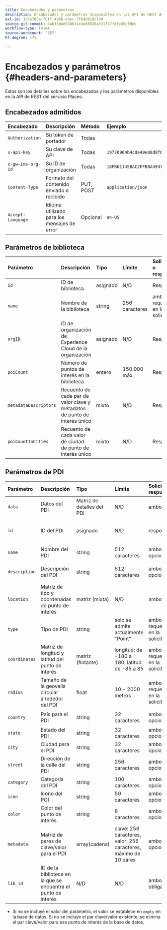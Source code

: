 ```yaml
---
title: Encabezados y parámetros
description: Encabezados y parámetros disponibles en las API de REST del servicio Places.
exl-id: 3c7e76de-f0ff-4966-a3ec-7f64d819c140
source-git-commit: 4ab15ded930b31e4e06920af31f37fdfe45df8eb
workflow-type: tm+mt
source-wordcount: '357'
ht-degree: 17%

---
```


# Encabezados y parámetros {#headers-and-parameters}

Estos son los detalles sobre los encabezados y los parámetros disponibles en la API de REST del servicio Places:

## Encabezados admitidos

| Encabezado | Descripción | Método | Ejemplo |
| :--- | :--- | :--- | :--- |
| `Authorization` | Su token de portador | Todas |  |
| `x-api-key` | Su clave de API | Todas | `19776964b4cde49e08d8f62e5824f777b` |
| `x-gw-ims-org-id` | Su ID de organización | Todas | `18FB61145BAC2FFB0A494777@AdobeOrg` |
| `Content-Type` | Formato del contenido enviado o recibido | PUT, POST | `application/json` |
| `Accept-Language` | Idioma utilizado para los mensajes de error | Opcional | `en-US` |

## Parámetros de biblioteca

| Parámetro | Descripción | Tipo | Límite | Solicitud o respuesta | Ejemplo |
| :--- | :--- | :--- | :--- | :--- | :--- |
| `id` | ID de biblioteca | asignado | N/D | Respuesta | `"id": "b2488788-2d2a-462b-b1a2-305272777dda"` |
| `name` | Nombre de la biblioteca | string | 256 caracteres | ambos, requeridos en la solicitud | `"name": "Amazing Places"` |
| `orgID` | ID de organización de Experience Cloud de la organización | asignado | N/D | Respuesta | `"orgID": "777F20F55BACA09E0A495D8F@AdobeOrg"` |
| `poiCount` | Número de puntos de interés en la biblioteca | entero | 150.000 máx. | Respuesta | `"poiCount": 25149` |
| `metadataDescriptors` | Recuento de cada par de valor clave y metadatos de punto de interés único | mixto | N/D | Respuesta |  |
| `poiCountInCities` | Recuento de cada valor de ciudad de punto de interés único | mixto | N/D | Respuesta |  |

## Parámetros de PDI

| Parámetro | Descripción | Tipo | Límite | Solicitud o respuesta | Ejemplo |
| :--- | :--- | :--- | :--- | :--- | :--- |
| `data` | Datos del PDI | Matriz de detalles del PDI | N/D | ambos |  |
| `id` | ID del PDI | asignado | N/D | response | `"id": "1455462b-7f9c-4220-9f42-5bbce777a0d1"` |
| `name` | Nombre del PDI | string | 512 caracteres | ambos, opcional\* | `"name": "My Favorite Place"` |
| `description` | Descripción del PDI | string | 512 caracteres | ambos, opcional\* | `"description": "This is a very good place."` |
| `location` | Matriz de tipo y coordenadas de punto de interés | matriz (mixta) | N/D | ambos | `"location": {"type": "Point", "coordinates": [-122.201007, 37.604713]` |
| `type` | Tipo de PDI | string | solo se admite actualmente &quot;Point&quot; | ambos, requeridos en la solicitud | `"type": "Point"` |
| `coordinates` | Matriz de longitud y latitud del punto de interés | matriz (flotante) | longitud: de -180 a 180, latitud: de -85 a 85 | ambos, requeridos en la solicitud | `"coordinates": [-122.201007, 37.604713]` |
| `radius` | Tamaño de la geovalla circular alrededor del PDI | float | 10 - 2000 metros | ambos, requeridos en la solicitud | `"radius": 100` |
| `country` | País para el PDI | string | 32 caracteres | ambos, opcionales* | `"country": "United States"` |
| `state` | Estado del PDI | string | 32 caracteres | ambos, opcionales* | `"state": "California"` |
| `city` | Ciudad para el PDI | string | 32 caracteres | ambos, opcionales* | `"city": "San Jose"` |
| `street` | Dirección de la calle del PDI | string | 256 caracteres | ambos, opcionales* | `"street": "122 Woz Way"` |
| `category` | Categoría del PDI | string | 100 caracteres | ambos, opcionales* | `"category": "cafe"` |
| `icon` | Icono del POI | string | 50 caracteres | ambos, opcionales* | `"icon": "star"` |
| `color` | Color del punto de interés | string | 8 caracteres | ambos, opcionales* | `"color": "blue"` |
| `metadata` | Matriz de pares de clave/valor para el PDI | array(cadena) | clave: 256 caracteres, valor: 256 caracteres, máximo de 10 pares | ambos, opcionales* | `"metadata": {"region": "Equator"}` |
| `lib_id` | ID de la biblioteca en la que se encuentra el punto de interés | N/D | N/D | ambos, obligatorio | `"lib_id": "ac7a0b25-c6c2-43ba-bbc6-2b1777b80fe9"` |

* Si no se incluye el valor del parámetro, el valor se establece en `empty` en la base de datos. Si no se incluye el par clave/valor existente, se elimina el par clave/valor para ese punto de interés de la base de datos.
